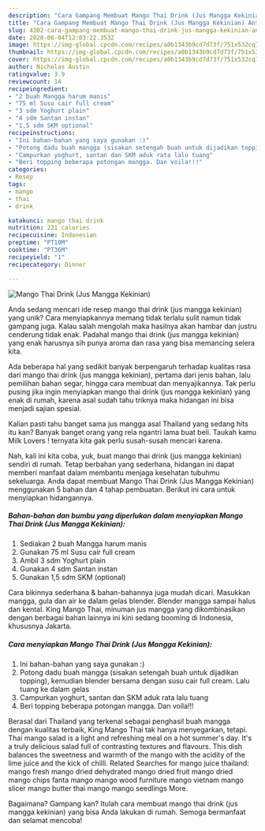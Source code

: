 ```yaml
---
description: "Cara Gampang Membuat Mango Thai Drink (Jus Mangga Kekinian) Anti Gagal"
title: "Cara Gampang Membuat Mango Thai Drink (Jus Mangga Kekinian) Anti Gagal"
slug: 4302-cara-gampang-membuat-mango-thai-drink-jus-mangga-kekinian-anti-gagal
date: 2020-06-04T12:03:22.353Z
image: https://img-global.cpcdn.com/recipes/a0b1343b9cd7d73f/751x532cq70/mango-thai-drink-jus-mangga-kekinian-foto-resep-utama.jpg
thumbnail: https://img-global.cpcdn.com/recipes/a0b1343b9cd7d73f/751x532cq70/mango-thai-drink-jus-mangga-kekinian-foto-resep-utama.jpg
cover: https://img-global.cpcdn.com/recipes/a0b1343b9cd7d73f/751x532cq70/mango-thai-drink-jus-mangga-kekinian-foto-resep-utama.jpg
author: Nicholas Austin
ratingvalue: 3.9
reviewcount: 14
recipeingredient:
- "2 buah Mangga harum manis"
- "75 ml Susu cair full cream"
- "3 sdm Yoghurt plain"
- "4 sdm Santan instan"
- "1,5 sdm SKM optional"
recipeinstructions:
- "Ini bahan-bahan yang saya gunakan :)"
- "Potong dadu buah mangga (sisakan setengah buah untuk dijadikan topping), kemudian blender bersama dengan susu cair full cream. Lalu tuang ke dalam gelas"
- "Campurkan yoghurt, santan dan SKM aduk rata lalu tuang"
- "Beri topping beberapa potongan mangga. Dan voila!!!"
categories:
- Resep
tags:
- mango
- thai
- drink

katakunci: mango thai drink 
nutrition: 231 calories
recipecuisine: Indonesian
preptime: "PT10M"
cooktime: "PT36M"
recipeyield: "1"
recipecategory: Dinner

---
```



![Mango Thai Drink (Jus Mangga Kekinian)](https://img-global.cpcdn.com/recipes/a0b1343b9cd7d73f/751x532cq70/mango-thai-drink-jus-mangga-kekinian-foto-resep-utama.jpg)

Anda sedang mencari ide resep mango thai drink (jus mangga kekinian) yang unik? Cara menyiapkannya memang tidak terlalu sulit namun tidak gampang juga. Kalau salah mengolah maka hasilnya akan hambar dan justru cenderung tidak enak. Padahal mango thai drink (jus mangga kekinian) yang enak harusnya sih punya aroma dan rasa yang bisa memancing selera kita.

Ada beberapa hal yang sedikit banyak berpengaruh terhadap kualitas rasa dari mango thai drink (jus mangga kekinian), pertama dari jenis bahan, lalu pemilihan bahan segar, hingga cara membuat dan menyajikannya. Tak perlu pusing jika ingin menyiapkan mango thai drink (jus mangga kekinian) yang enak di rumah, karena asal sudah tahu triknya maka hidangan ini bisa menjadi sajian spesial.

Kalian pasti tahu banget sama jus mangga asal Thailand yang sedang hits itu kan? Banyak banget orang yang rela ngantri lama buat beli. Taukah kamu Milk Lovers ! ternyata kita gak perlu susah-susah mencari karena.


Nah, kali ini kita coba, yuk, buat mango thai drink (jus mangga kekinian) sendiri di rumah. Tetap berbahan yang sederhana, hidangan ini dapat memberi manfaat dalam membantu menjaga kesehatan tubuhmu sekeluarga. Anda dapat membuat Mango Thai Drink (Jus Mangga Kekinian) menggunakan 5 bahan dan 4 tahap pembuatan. Berikut ini cara untuk menyiapkan hidangannya.

<!--inarticleads1-->

##### Bahan-bahan dan bumbu yang diperlukan dalam menyiapkan Mango Thai Drink (Jus Mangga Kekinian):

1. Sediakan 2 buah Mangga harum manis
1. Gunakan 75 ml Susu cair full cream
1. Ambil 3 sdm Yoghurt plain
1. Gunakan 4 sdm Santan instan
1. Gunakan 1,5 sdm SKM (optional)


Cara bikinnya sederhana &amp; bahan-bahannya juga mudah dicari. Masukkan mangga, gula dan air ke dalam gelas blender. Blender mangga sampai halus dan kental. King Mango Thai, minuman jus mangga yang dikombinasikan dengan berbagai bahan lainnya ini kini sedang booming di Indonesia, khususnya Jakarta. 

<!--inarticleads2-->

##### Cara menyiapkan Mango Thai Drink (Jus Mangga Kekinian):

1. Ini bahan-bahan yang saya gunakan :)
1. Potong dadu buah mangga (sisakan setengah buah untuk dijadikan topping), kemudian blender bersama dengan susu cair full cream. Lalu tuang ke dalam gelas
1. Campurkan yoghurt, santan dan SKM aduk rata lalu tuang
1. Beri topping beberapa potongan mangga. Dan voila!!!


Berasal dari Thailand yang terkenal sebagai penghasil buah mangga dengan kualitas terbaik, King Mango Thai tak hanya menyegarkan, tetapi. Thai mango salad is a light and refreshing meal on a hot summer&#39;s day. It&#39;s a truly delicious salad full of contrasting textures and flavours. This dish balances the sweetness and warmth of the mango with the acidity of the lime juice and the kick of chilli. Related Searches for mango juice thailand: mango fresh mango dried dehydrated mango dried fruit mango dried mango chips fanta mango mango wood furniture mango vietnam mango slicer mango butter thai mango mango seedlings More. 

Bagaimana? Gampang kan? Itulah cara membuat mango thai drink (jus mangga kekinian) yang bisa Anda lakukan di rumah. Semoga bermanfaat dan selamat mencoba!
